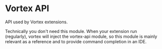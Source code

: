 # Vortex API

API used by Vortex extensions.

Technically you don't need this module. When your extension run (regularly), vortex will inject the vortex-api module, so this module is mainly relevant as a reference and to provide command completion in an IDE.

